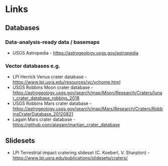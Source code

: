# Links

## Databases

### Data-analysis-ready data / basemaps

* USGS Astropedia - https://astrogeology.usgs.gov/astropedia

### Vector databases e.g.

* LPI  Herrick Venus crater database - https://www.lpi.usra.edu/resources/vc/vchome.html
* USGS Robbins Moon crater database - https://astrogeology.usgs.gov/search/map/Moon/Research/Craters/lunar_crater_database_robbins_2018
* USGS Robbins Mars crater database - https://astrogeology.usgs.gov/search/map/Mars/Research/Craters/RobbinsCraterDatabase_20120821
* Lagain Mars crater database - https://github.com/alagain/martian_crater_database


## Slidesets

* LPI Terrestrial impact cratering slideset (C. Koeberl, V. Sharpton) - https://www.lpi.usra.edu/publications/slidesets/craters/ 

